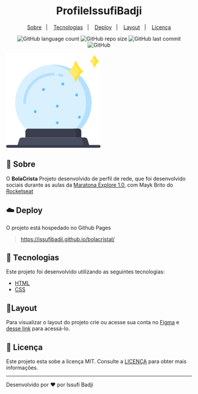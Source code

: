 
<h1 align="center" color=" ">
   ProfileIssufiBadji
</h1>

<p align="center">
    <a href="#book-sobre">Sobre</a>&nbsp;&nbsp;&nbsp;|&nbsp;&nbsp;&nbsp;
    <a href="#rocket-tecnologias">Tecnologias</a>&nbsp;&nbsp;&nbsp;|&nbsp;&nbsp;&nbsp;
    <a href="#cloud-deploy">Deploy</a>&nbsp;&nbsp;&nbsp;|&nbsp;&nbsp;&nbsp;
    <a href="#layout">Layout</a>&nbsp;&nbsp;&nbsp;|&nbsp;&nbsp;&nbsp;
    <a href="#memo-licença">Licença</a>
</p>

<p align="center">
   
<img alt="GitHub language count" src="https://img.shields.io/github/languages/count/issufibadji/bolacristal?style=flat-square">

<img alt="GitHub repo size" src="https://img.shields.io/github/repo-size/issufibadji/bolacristal?style=flat-square">

<img alt="GitHub last commit" src="https://img.shields.io/github/last-commit/issufibadji/bolacristal?style=flat-square">

<img alt="GitHub" src="https://img.shields.io/github/license/issufibadji/bolacristal?style=flat-square">
</p>

![profile](https://github.com/issufibadji/bolacristal/blob/master/cristal-ball.svg)
 
## :book: Sobre
O **BolaCrista**
 Projeto desenvolvido de perfil de rede, que foi desenvolvido sociais durante as aulas da [Maratona Explore 1.0](https://evento.rocketseat.com.br/maratona-explorer/episodios/explorer/aula-1/edicao/1), com Mayk   Brito do [Rocketseat](https://www.rocketseat.com.br/)

## :cloud: Deploy
O projeto está hospedado no Github Pages
>https://issufibadji.github.io/bolacristal/

## :rocket: Tecnologias
Este projeto foi desenvolvido utilizando as seguintes tecnologias:

- [HTML]()
- [CSS]()


## 🔖Layout
Para visualizar o layout do projeto crie ou acesse sua conta no [Figma](https://figma.com) e [desse link](https://www.figma.com/file/j8Fe7AGabn3hX2OCVLTB3i/Rocket-Links---Maratona-Explorer-2.0-(Community)?node-id=24%3A2) para acessá-lo.

## :memo: Licença
Este projeto esta sobe a licença MIT. Consulte a [LICENÇA](https://github.com/issufibadji/bolacristal/blob/master/LINCENSE) para obter mais informações.

---

Desenvolvido por :heart: por Issufi Badji








